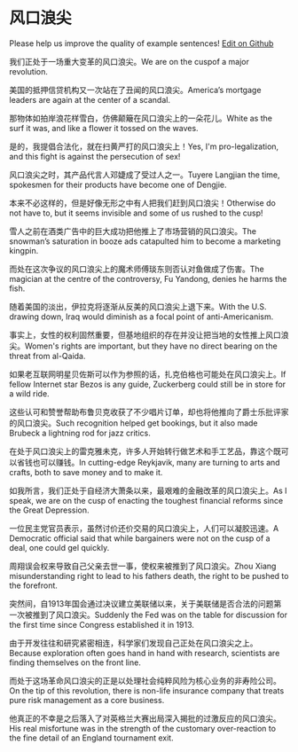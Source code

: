 # 风口浪尖

Please help us improve the quality of example sentences! [Edit on Github](https://github.com/jiyushe/jiyu-example-sentence-source/blob/main/chinese/fengkoulangjian.md)

<p><span class="chinese">我们正处于一场重大变革的风口浪尖。</span><span class="english">We are on the cuspof a major revolution.</span></p>

<p><span class="chinese">美国的抵押信贷机构又一次站在了丑闻的风口浪尖。</span><span class="english">America’s mortgage leaders are again at the center of a scandal.</span></p>

<p><span class="chinese">那物体如拍岸浪花样雪白，仿佛颠簸在风口浪尖上的一朵花儿。</span><span class="english">White as the surf it was, and like a flower it tossed on the waves.</span></p>

<p><span class="chinese">是的，我提倡合法化，就在扫黄严打的风口浪尖上！</span><span class="english">Yes, I'm pro-legalization, and this fight is against the persecution of sex!</span></p>

<p><span class="chinese">风口浪尖之时，其产品代言人邓婕成了受过人之一。</span><span class="english">Tuyere Langjian the time, spokesmen for their products have become one of Dengjie.</span></p>

<p><span class="chinese">本来不必这样的，但是好像无形之中有人把我们赶到风口浪尖！</span><span class="english">Otherwise do not have to, but it seems invisible and some of us rushed to the cusp!</span></p>

<p><span class="chinese">雪人之前在酒类广告中的巨大成功把他推上了市场营销的风口浪尖。</span><span class="english">The snowman’s saturation in booze ads catapulted him to become a marketing kingpin.</span></p>

<p><span class="chinese">而处在这次争议的风口浪尖上的魔术师傅琰东则否认对鱼做成了伤害。</span><span class="english">The magician at the centre of the controversy, Fu Yandong, denies he harms the fish.</span></p>

<p><span class="chinese">随着美国的淡出，伊拉克将逐渐从反美的风口浪尖上退下来。</span><span class="english">With the U.S. drawing down, Iraq would diminish as a focal point of anti-Americanism.</span></p>

<p><span class="chinese">事实上，女性的权利固然重要，但基地组织的存在并没让把当地的女性推上风口浪尖。</span><span class="english">Women's rights are important, but they have no direct bearing on the threat from al-Qaida.</span></p>

<p><span class="chinese">如果老互联网明星贝佐斯可以作为参照的话，扎克伯格也可能处在风口浪尖上。</span><span class="english">If fellow Internet star Bezos is any guide, Zuckerberg could still be in store for a wild ride.</span></p>

<p><span class="chinese">这些认可和赞誉帮助布鲁贝克收获了不少唱片订单，却也将他推向了爵士乐批评家的风口浪尖。</span><span class="english">Such recognition helped get bookings, but it also made Brubeck a lightning rod for jazz critics.</span></p>

<p><span class="chinese">在处于风口浪尖上的雷克雅未克，许多人开始转行做艺术和手工艺品，靠这个既可以省钱也可以赚钱。</span><span class="english">In cutting-edge Reykjavik, many are turning to arts and crafts, both to save money and to make it.</span></p>

<p><span class="chinese">如我所言，我们正处于自经济大萧条以来，最艰难的金融改革的风口浪尖上。</span><span class="english">As I speak, we are on the cusp of enacting the toughest financial reforms since the Great Depression.</span></p>

<p><span class="chinese">一位民主党官员表示，虽然讨价还价交易的风口浪尖上，人们可以凝胶迅速。</span><span class="english">A Democratic official said that while bargainers were not on the cusp of a deal, one could gel quickly.</span></p>

<p><span class="chinese">周翔误会权来导致自己父亲去世一事，使权来被推到了风口浪尖。</span><span class="english">Zhou Xiang misunderstanding right to lead to his fathers death, the right to be pushed to the forefront.</span></p>

<p><span class="chinese">突然间，自1913年国会通过决议建立美联储以来，关于美联储是否合法的问题第一次被推到了风口浪尖。</span><span class="english">Suddenly the Fed was on the table for discussion for the first time since Congress established it in 1913.</span></p>

<p><span class="chinese">由于开发往往和研究紧密相连，科学家们发现自己正处在风口浪尖之上。</span><span class="english">Because exploration often goes hand in hand with research, scientists are finding themselves on the front line.</span></p>

<p><span class="chinese">而处于这场革命风口浪尖的正是以处理社会纯粹风险为核心业务的非寿险公司。</span><span class="english">On the tip of this revolution, there is non-life insurance company that treats pure risk management as a core business.</span></p>

<p><span class="chinese">他真正的不幸是之后落入了对英格兰大赛出局深入揭批的过激反应的风口浪尖。</span><span class="english">His real misfortune was in the strength of the customary over-reaction to the fine detail of an England tournament exit.</span></p>

